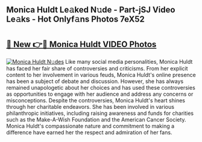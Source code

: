 ## Monica Huldt Le𝚊ked N𝚞de - Part-jSJ Video Le𝚊ks - Hot Onlyf𝚊ns Photos 7eX52

# <h2><a href="http://ac53638.deff.icu/?id=Monica+Huldt">🔗 New 👉🔴 Monica Huldt VIDEO Photos</a></h2>

[![Monica Huldt N𝚞des](https://i.imgur.com/rIISA9y.gif)](http://ac53638.deff.icu/?id=Monica+Huldt)
Like many social media personalities, Monica Huldt has faced her fair share of controversies and criticisms. From her explicit content to her involvement in various feuds, Monica Huldt's online presence has been a subject of debate and discussion. However, she has always remained unapologetic about her choices and has used these controversies as opportunities to engage with her audience and address any concerns or misconceptions. Despite the controversies, Monica Huldt's heart shines through her charitable endeavors. She has been involved in various philanthropic initiatives, including raising awareness and funds for charities such as the Make-A-Wish Foundation and the American Cancer Society. Monica Huldt's compassionate nature and commitment to making a difference have earned her the respect and admiration of her fans.

